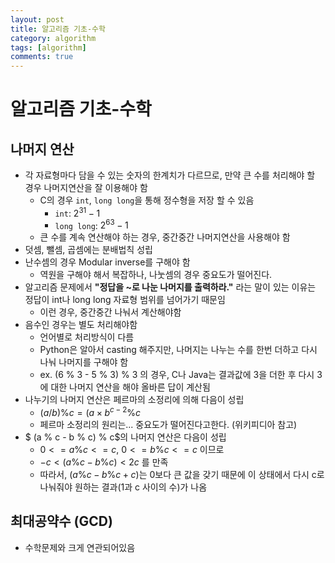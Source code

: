 ```yaml
---
layout: post
title: 알고리즘 기초-수학
category: algorithm
tags: [algorithm]
comments: true
---
```


# 알고리즘 기초-수학
## 나머지 연산
- 각 자료형마다 담을 수 있는 숫자의 한계치가 다르므로, 만약 큰 수를 처리해야 할 경우 나머지연산을 잘 이용해야 함
  - C의 경우 `int`, `long long`을 통해 정수형을 저장 할 수 있음
    - `int`: $2^{31} -1$
    - `long long`: $2^{63} -1$
  - 큰 수를 계속 연산해야 하는 경우, 중간중간 나머지연산을 사용해야 함
- 덧셈, 뺄셈, 곱셈에는 분배법칙 성립
- 난수셈의 경우 Modular inverse를 구해야 함
  - 역원을 구해야 해서 복잡하나, 나눗셈의 경우 중요도가 떨어진다.
- 알고리즘 문제에서 __"정답을 ~로 나눈 나머지를 출력하라."__ 라는 말이 있는 이유는 정답이 int나 long long 자료형 범위를 넘어가기 때문임
  - 이런 경우, 중간중간 나눠서 계산해야함
- 음수인 경우는 별도 처리해야함
  - 언어별로 처리방식이 다름
  - Python은 알아서 casting 해주지만, 나머지는 나누는 수를 한번 더하고 다시 나눠 나머지를 구해야 함
  - ex. (6 % 3 - 5 % 3) % 3 의 경우, C나 Java는 결과값에 3을 더한 후 다시 3에 대한 나머지 연산을 해야 올바른 답이 계산됨
- 나누기의 나머지 연산은 페르마의 소정리에 의해 다음이 성립
  - $(a / b) \% c = ( a \times b^{c-2}\% c$
  - 페르마 소정리의 원리는... 중요도가 떨어진다고한다. (위키피디아 참고)
- $ (a \% c - b \% c) \% c$의 나머지 연산은 다음이 성립
  - $0<=a\%c<=c$, $0<=b\%c<=c$ 이므로
  - $-c<(a\%c-b\%c)<2c$ 를 만족
  - 따라서, $(a\%c-b\%c+c)$는 0보다 큰 값을 갖기 때문에 이 상태에서 다시 c로 나눠줘야 원하는 결과(1과 c 사이의 수)가 나옴

## 최대공약수 (GCD)
- 수학문제와 크게 연관되어있음







